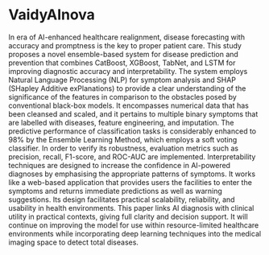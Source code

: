 # VaidyAInova

In era of AI-enhanced healthcare realignment, disease forecasting with accuracy and promptness is the key to proper patient care. This study proposes a novel ensemble-based system for disease prediction and prevention that combines CatBoost, XGBoost, TabNet, and LSTM for improving diagnostic accuracy and interpretability. The system employs Natural Language Processing (NLP) for symptom analysis and SHAP (SHapley Additive exPlanations) to provide a clear understanding of the significance of the features in comparison to the obstacles posed by conventional black-box models. It encompasses numerical data that has been cleansed and scaled, and it pertains to multiple binary symptoms that are labelled with diseases, feature engineering, and imputation. The predictive performance of classification tasks is considerably enhanced to 98% by the Ensemble Learning Method, which employs a soft voting classifier. In order to verify its robustness, evaluation metrics such as precision, recall, F1-score, and ROC-AUC are implemented. Interpretability techniques are designed to increase the confidence in AI-powered diagnoses by emphasising the appropriate patterns of symptoms.
It works like a web-based application that provides users the facilities to enter the symptoms and returns immediate predictions as well as warning suggestions. Its design facilitates practical scalability, reliability, and usability in health environments. This paper links AI diagnosis with clinical utility in practical contexts, giving full clarity and decision support. It will continue on improving the model for use within resource-limited healthcare environments while incorporating deep learning techniques into the medical imaging space to detect total diseases.
